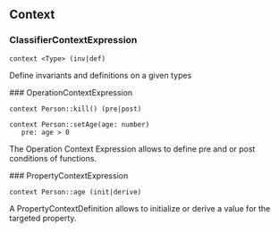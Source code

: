 ## Context

### ClassifierContextExpression

```ocl--example
context <Type> (inv|def)
```


Define invariants and definitions on a given types
<div class="clearboth"></div>
### OperationContextExpression

```ocl--example
context Person::kill() (pre|post)
```

```
context Person::setAge(age: number)
   pre: age > 0
```

The Operation Context Expression allows to define pre and or post conditions of functions.
<div class="clearboth"></div>
### PropertyContextExpression

```ocl--example
context Person::age (init|derive)
```


A PropertyContextDefinition allows to initialize or derive a value for the targeted property.
<div class="clearboth"></div>
